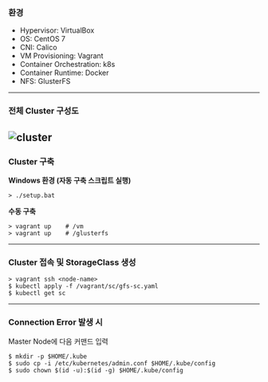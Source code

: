 ### 환경

- Hypervisor: VirtualBox
- OS: CentOS 7
- CNI: Calico
- VM Provisioning: Vagrant
- Container Orchestration: k8s
- Container Runtime: Docker
- NFS: GlusterFS

---

### 전체 Cluster 구성도

## ![cluster](https://github.com/empboard/emp-infra-test/assets/95991654/819c27ec-2838-4ae1-8ec9-96da355e2543)

### Cluster 구축

**Windows 환경 (자동 구축 스크립트 실행)**

```shell
> ./setup.bat
```

**수동 구축**

```shell
> vagrant up    # /vm
> vagrant up    # /glusterfs
```

---

### Cluster 접속 및 StorageClass 생성

```shell
> vagrant ssh <node-name>
$ kubectl apply -f /vagrant/sc/gfs-sc.yaml
$ kubectl get sc
```

---

### Connection Error 발생 시

Master Node에 다음 커맨드 입력

```shell
$ mkdir -p $HOME/.kube
$ sudo cp -i /etc/kubernetes/admin.conf $HOME/.kube/config
$ sudo chown $(id -u):$(id -g) $HOME/.kube/config
```
